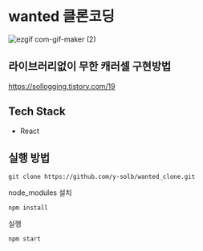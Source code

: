 # wanted 클론코딩

![ezgif com-gif-maker (2)](https://user-images.githubusercontent.com/59462108/153753064-7d0c42fc-74d9-49ca-aa90-b1223693cb81.gif)

## 라이브러리없이 무한 캐러셀 구현방법

https://sollogging.tistory.com/19

## Tech Stack

- React

## 실행 방법

```
git clone https://github.com/y-solb/wanted_clone.git
```

node_modules 설치

```
npm install
```

실행

```
npm start
```
